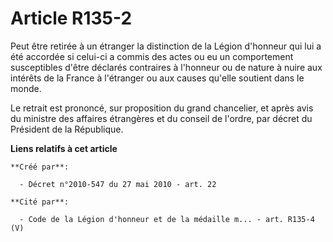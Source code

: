 # Article R135-2

Peut être retirée à un étranger la distinction de la Légion d'honneur qui lui a été accordée si celui-ci a commis des actes
ou eu un comportement susceptibles d'être déclarés contraires à l'honneur ou de nature à nuire aux intérêts de la France à
l'étranger ou aux causes qu'elle soutient dans le monde.

Le retrait est prononcé, sur proposition du grand chancelier, et après avis du ministre des affaires étrangères et du conseil
de l'ordre, par décret du Président de la République.

**Liens relatifs à cet article**

	**Créé par**:

	  - Décret n°2010-547 du 27 mai 2010 - art. 22

	**Cité par**:

	  - Code de la Légion d'honneur et de la médaille m... - art. R135-4 (V)
